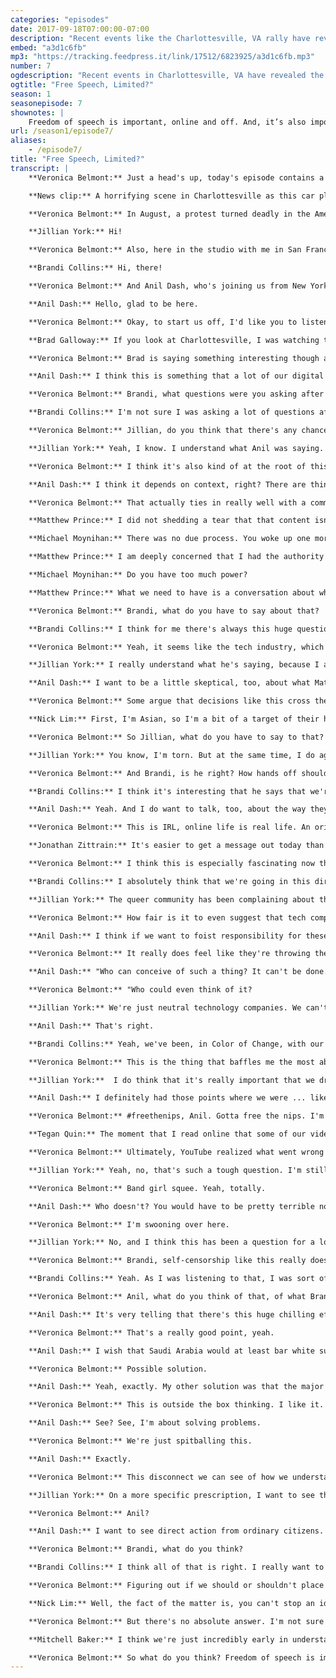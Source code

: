 ```yaml
---
categories: "episodes"
date: 2017-09-18T07:00:00-07:00
description: "Recent events like the Charlottesville, VA rally have revealed the Internet’s role in helping spread IRL threats and violence. Leaders in the tech world have represented varying positions on both protecting free speech and also reducing hate speech online. Should tech companies regulate who says what on the Internet?"
embed: "a3d1c6fb"
mp3: "https://tracking.feedpress.it/link/17512/6823925/a3d1c6fb.mp3"
number: 7
ogdescription: "Recent events in Charlottesville, VA have revealed the role the Internet plays in IRL threats and violence. Should tech companies regulate who says what on the Internet?"
ogtitle: "Free Speech, Limited?"
season: 1
seasonepisode: 7
shownotes: |
    Freedom of speech is important, online and off. And, it’s also important that free speech not infringe on the freedom of others. Tell us: [what can regular internet citizens do to address this issue](http://blog.mozilla.org/internetcitizen/2017/09/18/accelerate-change/?source=shownotes)? How can we all accelerate the pace of change for a more free, civil and healthy Internet?
url: /season1/episode7/
aliases:
    - /episode7/
title: "Free Speech, Limited?"
transcript: |
    **Veronica Belmont:** Just a head's up, today's episode contains a word or two some people may find offensive. This is IRL, Online Life is Real Life, an original podcast from Mozilla. I'm Veronica Belmont.

    **News clip:** A horrifying scene in Charlottesville as this car plowed into a crowd of people. The driver, then, backing up and witnesses say, "Dragging at least one person." Unite the Right organizers.

    **Veronica Belmont:** In August, a protest turned deadly in the American town of Charlottesville, Virginia. After organizing online, a large group of torch-wielding white supremacists descended on the town to protest a removal of a Confederate statue. They had assembled lawfully. They had every right to be there, and to express their opinion, and so did a large group of counter-protesters. Things got ugly, and in the end a woman named Heather Heyer was dead. Hit by a car. Driven by one of the racist protestors. Laws that govern free expression differ depending on what country you live in. In the United States, freedom of speech is considered a fundamental virtue of democracy. There's a reluctance to restrict a person's right to say what's on their mind, and yet there's also a belief that free speech should not infringe on the freedom of others. After Charlottesville, this tension manifested itself online, and with the Neo-Nazis website, the Daily Stormer, in particular. The site was accused of further inciting or encouraging violence. It was all too much for a group of tech companies, including GoDaddy, Google, and Cloudflare. They pulled their services, and, just like that, the Daily Stormer was offline, exiled to the dark web. Some will say this is an act of common decency, but it also brings up an important question: when large companies own the publication platforms and the plumbing that makes the internet accessible to all of us, should they have the power to control our right to speak? That's what today's episode is exploring. I have three guests joining me for this conversation. There's Jillian York. She's with the Electronic Frontier Foundation and runs the website, onlinecensorship.org. She's in Berlin, Germany. Hi, Jillian.

    **Jillian York:** Hi!

    **Veronica Belmont:** Also, here in the studio with me in San Francisco is Brandi Collins. She's a Senior Campaign Director with Color of Change, an online racial justice organization. Hi, Brandi.

    **Brandi Collins:** Hi, there!

    **Veronica Belmont:** And Anil Dash, who's joining us from New York. He's a tech entrepreneur and CEO of Fog Creek Software. Hi Anil!

    **Anil Dash:** Hello, glad to be here.

    **Veronica Belmont:** Okay, to start us off, I'd like you to listen to someone who watched the Charlottesville news footage from a perspective very different from ours. His name is Brad Galloway. When Brad was younger, he was part of a skinhead street gang. Here's what he said he noticed most about the alt-Right protesters.

    **Brad Galloway:** If you look at Charlottesville, I was watching the faces of the people that were in person offline at the rally. You can see the ones that are really, really involved, and there's a lot of confused faces I noticed, too, there. I would say those are maybe some guys that were online, noticing the advertisements for this rally, and they agreed online to say, "Yeah, yeah! That's a great idea! We should do that." Then, all of a sudden, they're actually there in person going, "Whoa! This is different than online." Right?

    **Veronica Belmont:** Brad is saying something interesting though about how online and offline hate intersects. Any all, how do you react to what Brad's saying here about people having to confront the reality of what they're saying offline, online?

    **Anil Dash:** I think this is something that a lot of our digital platforms have built into them is that they distance us from the humanity that people we're talking to, talking about. I think there is a point, hopefully not usually as dramatic as being a white supremacists, where a lot of people feel, "Oh, this thing I say online isn't real; doesn't count." It's sort of a game. I do think there are a lot of circumstances, where, as soon as things get personal, immediate, human, face-to-face, decent people, who may only made a mistake instead of committing to being their worst selves, may confront that and have a reckoning with it. I think we've all had minor versions of that. I mean, I've had whatever the usual back-and-forth online debate with somebody on social media, and I'd say, "Why don't you give me a call?" And I'd put my phone number out there. All of a sudden, get a very, very different tone. I think we're seeing a version of that here.

    **Veronica Belmont:** Brandi, what questions were you asking after Charlottesville?

    **Brandi Collins:** I'm not sure I was asking a lot of questions after Charlottesville. I think I was demanding a lot of answers because this isn't something that's been unpredictable, right? I think things that came out afterward showed that there were actually online discussions that were being had anticipating violence in Charlottesville. So, this is not just out of the blue and people were like, "Hey, you know what? I think I'll take in a nice Confederate flag rally, and not expect anything to go down." This is a part of a continued violence that we've seen throughout our history and particularly has been ramped up in recent months and years.

    **Veronica Belmont:** Jillian, do you think that there's any chance that some of these protestors realized that they're online hate speech had consequences beyond maybe what they'd considered?

    **Jillian York:** Yeah, I know. I understand what Anil was saying. That I really understand that idea of being a different person offline than you are online, but a lot of people do come out with stuff. I do it all the time. Say stuff on Twitter that I probably wouldn't have the guts to say in person. I mean, of course, I think we have to separate that problem from the actual issue of ideology here, which is really the root of this.

    **Veronica Belmont:** I think it's also kind of at the root of this whole conversation of the difference between hate speech and free speech, and Anil, I know that's not super well defined. Where's your line?

    **Anil Dash:** I think it depends on context, right? There are things that are legal to say. But, specifically, almost all this speech happens on commercial platforms. Right? They've already gone well past simply saying, "Everything that's legal is allowed on our platforms." They're many, many things that are legal that they don't allow. They've built technologies to constrain speech for business reasons. Now, the question is what they consider worthy of their protection as a business versus not? That's declaration of the values of those companies. It's as simple as that! If they say ... And to the point about free speech, the organizers of a lot of these white nationalist rallies and white supremacists' rallies very deliberately and explicitly talk about how they want to use the rhetoric of free speech as a tactic for getting their message out there. That's something that we should be mindful of is this is what they see as an exploitable value of ours that they can use to grow their base, grow the amount of people sending them money, grow their events. What I think is we haven't really, really reckon with the fact that it's used as a tool for advancing causes that all of us would agree are destructive.

    **Veronica Belmont:** That actually ties in really well with a comment from Matthew Prince, who's the CEO of Cloud Flare. Cloudflare is a service that protects websites from hackers. Vice Magazine actually interviewed him about his decision to kick Daily Stormer off of their service. He admits that his decision was arbitrary, but, well, let's take a listen with what he said to Vice's Managing Editor, Michael Moynihan.

    **Matthew Prince:** I did not shedding a tear that that content isn't online anymore, but one of my fellow employees came up to me the day that we talked, took it offline and said, "Hey, is this the day the internet dies?"

    **Michael Moynihan:** There was no due process. You woke up one morning and you said, " This is bad, and I'm going to do something about it."

    **Matthew Prince:** I am deeply concerned that I had the authority and the power to wake up one morning and say, "You know what? I'm done. These guys! I'm sick of this! Fuck ‘em!" They're off the internet.

    **Michael Moynihan:** Do you have too much power?

    **Matthew Prince:** What we need to have is a conversation about where is it the right place for tech companies to be regulating the internet?

    **Veronica Belmont:** Brandi, what do you have to say about that?

    **Brandi Collins:** I think for me there's always this huge question that the role of Silicon Valley in the climate that we're seeing right now. I think Anil completely nailed it on the head when he said that when it comes to white nationalism or domestic terrorism, there seems to be a lot more allowed than when it comes to other spaces. For a long time, Silicon Valley has been super hesitant to actually do anything. We had been having hard conversations with these platforms for months before Charlottesville around some of the things that we were seeing online, and the internet world that's being created, which, in theory, the internet is supposed to be this really global place where anything is possible. Yet, what we see in the way that the bits and bytes and algorithms are developed is that it's actually creating more siloed, more radicalized spaces that are then bleeding offline and having these deep consequences. I think what you hear him, I think, going through is like Silicon Valley is now waking up to "Oh! We do have a role to play here." But, what is that role? I think is one that they still seemed to be struggling with.

    **Veronica Belmont:** Yeah, it seems like the tech industry, which I am a part of. We've created these platforms, yet we don't fully understand the repercussions of the rules we make around those platforms. Jillian, it sounds like he admits here that his decision creates a problem, but he still stands by what he did. How much of a problem is it really?

    **Jillian York:** I really understand what he's saying, because I also didn't have any sympathy. I mean, I'm in Germany, the word that describes best what I experienced that day was schottenslata. I wasn't upset at all to see these platforms kicked off, and yet I'm a free speech advocate, this is my job. I think what's really interesting is that we're seeing this conversation coming up around the issue because these whites supremacists got censored. Last year Twitter kicked off more than 200,000 accounts that were allegedly supporting terrorism, with no transparency around what that was, about who those people were, what exactly they were saying. You know, and I've seen people have their accounts removed for, put it ... I'm doing air quotes right now, for supporting terrorism, when what they were actually doing was mocking terrorism, or engaging in counter-speech. And so for me, really what Matthew raises there, I agree with. The question is okay, if we are to agree that companies have to do this, and you know it is their bottom line. They're corporations, they have the right to regulate speech as they see fit as it stands right now. We need to be putting processes in place so that users have the right to appeal, so that companies are transparent about who exactly they're taking down.

    **Anil Dash:** I want to be a little skeptical, too, about what Matthew said. Because I run a software company, we host content on our platforms, I've run social media platforms and used CloudSearch, their product. And there's a couple things that come out of this. One is all of a sudden he's saying "We have so much power, how do we deal with this power? What's our transparent process, what do we do about this?" This has been true from day one of that company's existence, right? And I say this as a customer and somebody that likes their services. They have always had that power. And the question is why they didn't reckon with it before. But I think in Silicon Valley they've been fighting really, really hard for decades now, to take powers that were formerly things we advocated to regulation, to policy, to governance, and put it in their ball court, and say "We control this. We control this at the software layer, at the technology layer, and we don't want to have regulators or policymakers be in charge of this, even though they have the mature process that's been around for, in some cases, centuries." And as soon as it gets hard, and tricky, and they're being held accountable, they're like "Whoa, whoa, whoa, let's put this back in the courts and back with the lawmakers, and all of a sudden we don't want to be in charge of this stuff." And then, as soon as it gets challenging to moderate, regulate, oversee, engage, be literate enough in these issues, they're like "Well, we can't afford to do that, we want the public to pay for doing that." It's like, well you made all the money off of us, some of that should go towards having to deal with the repercussions.

    **Veronica Belmont:** Some argue that decisions like this cross the line. That it's not a company's business to decide what is and isn't allowed to be said or done on their platforms or by using their services. I want you to hear this clip from Nick Lim. He's the CEO of Bit Mitigate, and they're actually a lot like CloudFlare. We talked to Nick about why he made the decision to offer their services to Daily Stormer after all of this went down.

    **Nick Lim:** First, I'm Asian, so I'm a bit of a target of their hate speech, so I think it's clear to see that I definitely don't agree with it. I think it's a stupid idea. But frankly, it's not my place to decide for all people, and I just service technological infrastructure to provide free speech for all people, as long as it's legal. I think that if I weren't have to upset though, I think this has been real concerning, because it would have been a significant point in history where the corporations have really dictated the course of content and communications on the internet.

    **Veronica Belmont:** So Jillian, what do you have to say to that? Does this count under free speech in your mind?

    **Jillian York:** You know, I'm torn. But at the same time, I do agree with his point, that I don't want these unelected, undemocratic companies making these decisions. But when we're talking about Facebook and Twitter, I mean, look at these companies. They have very little diversity within them. We're talking about companies that have less than 25% women at them, and then when you break that down through different races and whatnot, there's really not a lot of diversity in Silicon Valley in the first place. And you've got these people making decisions, not just for Americans but then for the rest of the world as well, and then exporting those rules. And so just to throw a non-hate speech example in there, you know, Facebook for a long time has said "Men are okay topless, women are not." You know, and that's a decision that to me is very American, and very male, frankly. It's not a decision that I'm comfortable with, and not a decision that most Europeans I talk to about this are comfortable with. And so they're exporting their values, and I think that that kind of shows through in this. So no, I mean, I don't want companies to be making these decisions. I don't want private actors who are unaccountable to me making those kinds of decisions about speech.

    **Veronica Belmont:** And Brandi, is he right? How hands off should technology companies be on these issues of free speech?

    **Brandi Collins:** I think it's interesting that he says that we're at this critical juncture, because I think we've flown past that. Corporations are already making decision around what type of content gets put in front of us. And as he was talking, I was thinking about this quick example. So I have three computers. One for work, one for personal, and then one that's sort of for work, but that I use to look at hate groups, basically. And so I kind of did this experiment for myself, like what if the machine thinks I'm a white male with maybe white nationalist leanings, what kind of internet experience do I have? And I've got to tell you, it's a radically different experience than the one that I have on my regular computer. The type of content that's put in front of me, the sort of ads that I get for guns, the different news stories that look to reinforce this ideology. It's like set in front of me. It's created this world where there's not even an opportunity to see the other side of that.

    **Anil Dash:** Yeah. And I do want to talk, too, about the way they sort of talk out of both sides of their mouth. I think Nick Lim is a perfect example of this, where his first reaction to the fact that he was hosting the Daily Stormer, or as he said, these are quotes, he found it really entertaining, and that it got publicity for his company, and the thing to keep in mind is he offered to host the Daily Stormer for these white supremacists after they were kicked off of other services. So their credential was they were too extreme and had incited too much violence for other services in Silicon Valley to find them acceptable, and that was why he took them in. We talk around it, because we can, to the earlier point, fall back on the rhetoric of free speech, and fall back on well, I want to make sure that I'm not the one that's the arbiter. Well, the arbiter is the person who takes them in and gives them shelter, right? When I used to host other kinds of content, I came close to that myself. Like gosh, who am I to say what's good, what's bad, what's right, what's wrong? And the truth is we all are. We all set our boundaries, we all are accountable and responsible for what we do. And certainly to seek out the worst of the worst and say "I want to give you sanctuary," is to subsidize them. And that has a higher bar. That has an element of accountability and culpability that we treat as equivalent of "I didn't know this was here, and nobody had flagged it and nobody reported it." Which is a very different circumstance.

    **Veronica Belmont:** This is IRL, online life is real life. An original podcast from Mozilla. I'm Veronica Belmont. I wanted to jump back a little bit into this idea of corporate spaces on the web as platforms for our speech. And we talked to internet law professor and writer, Jonathan Zittrain for his perspective on this, but he thinks it’s more of an issue of whether or not what you have to say will actually be heard by anyone.

    **Jonathan Zittrain:** It's easier to get a message out today than it's ever been in the course of humanity. Think Facebook, or Twitter, or Medium.com, but often these platforms are also in the business of steering people who want to get the content, to point them in one direction or another. You're free to post a note on Facebook, but it might well be a tree that falls in a forest, that no one hears. If Facebook should choose to promote that in other people's feeds, or Twitter chooses to make a tweet something that appears high up in people's Twitter stream, that can direct a ton of attention, and that then, without any influence by a government, suggests the kind of power that just a few platform hosts might have in steering people to some content over others. And that's harder to describe as outright censorship or even blocking of speech, not only because there's not maybe a government involved in this instance, but because nothing's being cut off, it's just what's being emphasized that of course by its nature will de-emphasize everything else. And these are the kinds of battles that have been fought before, but with smaller stakes and over a more distributed media environment. And that's something we have yet to really contend with.

    **Veronica Belmont:** I think this is especially fascinating now that Brandi, you discussed how you went online as a completely different person and experienced almost a completely different internet, just by the information you were putting out there into the world. So how much do you think this could be a bigger problem? That as social platforms keep maturing and keep deciding what content deserves more attention, that the free expression of smaller groups and marginalized individuals gets buried under the weight of everything else.

    **Brandi Collins:** I absolutely think that we're going in this direction, and added to that, the ability to pay more to get more exposure, more and more you see this become less what this platform was intended to be, and more and more are becoming a place for the elite.

    **Jillian York:** The queer community has been complaining about this for a long time. Facebook doesn't necessarily understand the difference between the uses of reclaimed words versus the use of slurs. And so, they have responded to this, but there was sort of a systematic takedown of posts that contained the word "dyke." Several of the people that I spoke to who experienced this said that the post that they had put out there that was taken down had maybe 100 people who had access to it. They were friends only. They didn't supposed that anyone within their friend group had reported it, and so their suspicion, and again, not confirmed, but their suspicion was that that was in some way algorithmic.

    **Veronica Belmont:** How fair is it to even suggest that tech companies have to bear this responsibility of protecting free speech at all costs? Aren't these companies allowed to make money and grow based on their own missions and values? I mean, there's this bottom line that they have to look out for. Anil, what do you think?

    **Anil Dash:** I think if we want to foist responsibility for these things onto anyone, it should probably be organizations that are among the wealthiest and most powerful institutions that have ever existed in history. Fortunately, that describes Facebook and Google and Apple and all these other companies, so it isn't unfair to ask these incredibly wealthy companies to do a little bit more. The problem is, they've never even been asked. I think there's this interesting thing where the same company, the same people who say, "We can put a self-driving car on the moon and we can build any technology you can imagine," as soon as you talk to them about, "Well, can you make a community where people aren't openly hostile towards one another and the voices of the marginalized aren't squashed down?" And they're like, "Wow, that's science fiction. That seems too hard for me."

    **Veronica Belmont:** It really does feel like they're throwing their hands up in the air and going, "No, this is beyond us. This is impossible."

    **Anil Dash:** "Who can conceive of such a thing? It can't be done."

    **Veronica Belmont:** "Who could even think of it?

    **Jillian York:** We're just neutral technology companies. We can't do anything about it."

    **Anil Dash:** That's right.

    **Brandi Collins:** Yeah, we've been, in Color of Change, with our partners at Center for Media Justice, and some of us and others in conversations with Facebook well over two years around bullying in their community. I think our first entry point was that some smaller groups we were working with. There were hate groups on Facebook that were posting the information of people and where they work and where they live, and people were showing up with guns. Again, this stuff has been happening for a while, and the whole time, it's been resistance around that and always the onus on us to figure it out, instead of on these billion-dollar companies to get it right.

    **Veronica Belmont:** This is the thing that baffles me the most about the free speech argument, and Jillian, maybe you can help me with this, because I'm a podcaster. I don't know, but tell me where I'm right and where I'm wrong here. But that free speech kind of ends when you incite violence against a person or a group.

    **Jillian York:**  I do think that it's really important that we draw the line between what is incitement and what is hate speech, and I think that hate speech is a much trickier subject. What is just hateful speech, speech that is nasty but doesn't necessarily have those kinds of consequences? Speech that hurts feelings, sure, but doesn't have the same kind of violent consequences, and then speech that is actually dangerous, speech that can call for genocide, speech that can call for violence against individuals. But unfortunately, what's happened, in Silicon Valley, at least, is that they've kind of put all of this stuff under the bucket of hate speech, and then they're trying to grapple with all of these different things. They're trying to enforce rules that they don't even have to have in the first place. But then when it comes to the really, really serious stuff that has consequences, that's when they seem to throw their hands up the most, and I'm baffled by it, honestly.

    **Anil Dash:** I definitely had those points where we were ... like Facebook. "Oh, we have to take down these people's profiles pictures because they're showing breastfeeding, and that's an issue." And then on the same platform, we had people who were self-avowed Nazis and really towing the line about what they were doing to threaten people. And we've got, "Gosh, well, that's just free speech." I mean, I was not senior enough to actually have authority over it, but I was amenable to those arguments. After a while, it started to feel like, "Am I nuts here? This seems totally backwards. I don't care about somebody showing a picture of breastfeeding, and I care a lot about somebody threatening someone's life over their identity." What I realized later was, the primary consideration was really stuff like advertising. Most of the large networks are ad-supported. The advertisers have these rules around what they'll show. The thing that we often forget is, a lot of the most hateful, hurtful groups, the most threatening groups online, are very, very sophisticated. They know how the networks work. They understand the boundaries of things like advertisers' [inaudible 00:24:38], so they'll flag their stuff as, "Don't put ads on this," and, "This is adult content," or, "It's private," or whatever. And then as far as the hosting companies, the platforms, are concerned, they're like, "Oh, okay. Well, then we don't need to censor that. We don't need to worry about that because it's not gonna affect our ad dollars." Meanwhile, the other people who are sharing pictures of their kids or something, and they happen to be breastfeeding in it, they want to be out there and they want to be sharing their content with their friends. They want to be discoverable to the world, and all of a sudden they're the ones where the advertisers are freaked out or ostensibly would be, because the algorithm is the thing detecting, "Is this the sort of thing an advertiser might take offense to?"

    **Veronica Belmont:** #freethenips, Anil. Gotta free the nips. I'm Veronica Belmont, and this is IRL, a podcast from Mozilla. I'm changing pace a little bit here, and we touched on it a little bit earlier. It's a question about how the technologies we've created can accidentally block free speech without even meaning to, and I think Jillian brought it up especially with the LGBTQ community. One example, of course, is when YouTube introduced parental controls to its service a few years ago. They meant well, as so many companies do, but in the process a bunch of content ended up being accidentally restricted. Tegan Quin from the rock group Tegan and Sara found that some of their music videos had actually been completely blocked, and we asked her about it.

    **Tegan Quin:** The moment that I read online that some of our videos were being restricted under the new parental controls on YouTube, I was horrified. As I started searching through YouTube trying to find our music videos, I realized that a lot of our videos had been blocked, specifically a song called Alligator and a song called I Was a Fool. They have no content in it that could've possibly been seen as offensive. One is us dancing around in snowsuits with a bunch of other people in snowsuits. It wasn't suggestive. It wasn't queer. I mean, the only thing queer in the videos was us. I also at that time spoke to some other LGBTQ artists whose content was being blocked. I actually found, what most intrigued me was that their record labels or managers were telling them not to call out YouTube because they were afraid that YouTube would, I don't know, create some sort of list of people who had gone after them or whatever. I was like, "That's ridiculous."

    **Veronica Belmont:** Ultimately, YouTube realized what went wrong and took steps to fix the problem. But Jillian, here you have band managers and record labels allegedly telling artists to self-censor so they don't stir the pot and end up on some kind of blacklist. What does that say to you about the challenges that we all still face in understanding how free speech does and doesn't work online?

    **Jillian York:** Yeah, no, that's such a tough question. I'm still picking myself up off the floor because I love Tegan and Sara so much.

    **Veronica Belmont:** Band girl squee. Yeah, totally.

    **Anil Dash:** Who doesn't? You would have to be pretty terrible not to.

    **Veronica Belmont:** I'm swooning over here.

    **Jillian York:** No, and I think this has been a question for a long time. Just to bring in kind of my international perspective on this, one of the things that a lot of these companies like to use as an excuse ... And I know Anil's been talking about the business side. Brandi brought that up as well. But a lot of ... if you look at Facebook's community guidelines around sexuality, and I have these almost memorized, which is why I'm focusing on that and not YouTube, they're basically saying, "We don't allow nudity because then Saudi Arabia's going to block us." I know that maybe that is hyperbole, but I've heard from insiders that in fact they have gotten those kinds of threats before, that they don't do this or that. I think that it says a lot, and it concerns me that we're ending up with this really flattened version of what free speech is.

    **Veronica Belmont:** Brandi, self-censorship like this really does predate the internet as well, but do you wonder if the way the web works today makes this a bigger or different problem than previously?

    **Brandi Collins:** Yeah. As I was listening to that, I was sort of reminded, "Oh, this is why I don't post prolifically online as much, because there doesn't seem to be room for nuance online." There's all of this space around how we have this conversation around monitoring free speech online. I always feel weird about having a conversation about free speech as a woman and a person of colour because I feel like free speech in the US is only free to those who can afford to pay the cost.

    **Veronica Belmont:** Anil, what do you think of that, of what Brandi and Jillian are saying?

    **Anil Dash:** It's very telling that there's this huge chilling effect of people wondering, "What are these networks, what are these giant social media companies and tech companies gonna allow me to publish?" Part of it is, the content creators, whether they're making videos or writing or whatever else they're doing, feel dependent. If you don't have a presence on Facebook, you don't have a presence on YouTube, can you be out there in the world? Are you even gonna exist? Are you gonna risk getting silently squelched by these platforms? You can't afford to take that risk, and certainly I don't want Saudi Arabia's standards to dictate the world's standards for how we communicate with each other.

    **Veronica Belmont:** That's a really good point, yeah.

    **Anil Dash:** I wish that Saudi Arabia would at least bar white supremacists, because then the social networks here in America would presumably have to follow. But I think that there could be some sort of-

    **Veronica Belmont:** Possible solution.

    **Anil Dash:** Yeah, exactly. My other solution was that the major record labels could record each of the common forms of hate speech as pop singles and copyright them, and then whenever anybody uses those slurs, they would have to take it down because it'd be violating the record labels' copyright. But I don't know if that would work.

    **Veronica Belmont:** This is outside the box thinking. I like it. We're coming up with ideas.

    **Anil Dash:** See? See, I'm about solving problems.

    **Veronica Belmont:** We're just spitballing this.

    **Anil Dash:** Exactly.

    **Veronica Belmont:** This disconnect we can see of how we understand free speech online versus free speech offline. Where do you want this conversation to go from here, for all of us? Jillian, what do you think?

    **Jillian York:** On a more specific prescription, I want to see these companies start to put in place due process. If you are a user who is wrongly taken down or a marginalized group that's affected by bad algorithms and things like that, there's no way that you can appeal that, and that's something that I think that companies could've done yesterday and just have no will to do.

    **Veronica Belmont:** Anil?

    **Anil Dash:** I want to see direct action from ordinary citizens. It takes a long time to pull these things off. I look at analogies like the slow food movement or the organic food movement. At the time they were sort of derided as being wild-eyed extremists, and nobody ever cares about this stuff. Now you walk into Whole Foods and it tells you the farm where your apple was raised on and how far it flew to get to your store. Change can happen, and sometimes it takes years or decades, but there is a very, very large audience of people starting to think of information and our digital diets in a similar way, as something we can take control of, have agency over, and we can expect it to be sourced ethically. Everybody that cares about Fair Trade coffee beans should certainly care about the working conditions of the people that build the technologies they use and the effects that those technologies have on their communities.

    **Veronica Belmont:** Brandi, what do you think?

    **Brandi Collins:** I think all of that is right. I really want to see corporations feel urgency to get this right before people die. It's really unfortunate that it takes someone getting run over by a car before these corporations act prudently. I really love these mass mobilization efforts, and I absolutely agree with Anil that I would love to see what that looks like, in terms of adding that corporate push and pressure that, yeah, that forces them to reevaluate what they're willing and able to do for the sake of their bottom line.

    **Veronica Belmont:** Figuring out if we should or shouldn't place limits on free expression online isn't easy. Even with today's episode, I feel like we've really only scratched the surface. There is a lot more to this and more viewpoints to consider. Take Nick Lim's perspective, the CEO of BitMitigate we heard from earlier. He's not alone in believing that democracy thrives when everyone is free to share ideas and opinion, that free speech must be protected at all costs.

    **Nick Lim:** Well, the fact of the matter is, you can't stop an idea. You can only change its form. For example, the Daily Stormer's still online. They've been pushed off a lot of domains' registrars, but their content is still online under the dark web, and it actually is now unregulatable and it's unstoppable. So it's only gotten stronger in that regard, so I think a lot of people's interest, while in good interest, have been extremely counterproductive, and now the platform is substantially more advanced.

    **Veronica Belmont:** But there's no absolute answer. I'm not sure that there ever can be. At least we're able to have these conversations and try to strike a balance. There are people in countries around the world who have never had the freedom to speak their minds, and I want you to hear one last thought from internet pioneer and Mozilla chair Mitchell Baker. She has a perspective on how this conversation fits into the evolution of the web as a whole.

    **Mitchell Baker:** I think we're just incredibly early in understanding what networking humanity means. I guess in some ways, it's not surprising that these questions of social norms and what's decent and what's civil behavior, and what does a society expect, and how does it both protect individuals expressing themselves and protect individuals from violence, are coming up all over again because we have these new tools and technologies of such powerful nature. I don't, for any minute, think that the label "free speech" means that a community interested in civility and health and non-violence is required to do nothing. That person's right to free speech does not mean that a community can't build norms or can't associate or can't decide, "That is unacceptable behavior. I don't want to have anything to do with it," and figure out how to actually move forward.

    **Veronica Belmont:** So what do you think? Freedom of speech is important, online and off. Should it have limits? Who draws those limits? Tell me what role you think us regular internet citizens should play to help create a more free, civil, and healthy internet. Head to the IRL podcast website and check out the show notes to find ways to reach out, irlpodcast.org. A big thank you to my guests today for having this conversation and giving us lots to think about. Brandi Collins is with Color of Change. Jillian York is with the Electronic Frontier Foundation and the website onlinecensorship.org. And Anil Dash is the CEO of Fog Creek Software. That's a wrap on the first season of IRL. If you've just discovered us, there are six other action-packed episodes for you to indulge in, and the themes play well with some of what we talked about today. We sent delicious cakes to online trolls, spoke with hackers about our insecure web. I had a private investigator dig up what he could about me online, and it was truly a serious case of TMI. We even destroyed a children's toy to protect us from online spies, not at all because she was totally creepy. Lots to learn and lots to enjoy, so look us up online or in your podcast player and dive into the archive. Meanwhile, we're going to take a bit of a break to clear your caches, update our passwords, and refresh our browsers before coming back for season two. Stay subscribed and stay tuned, and I'll be back before you know it. IRL is an original podcast from Mozilla, the nonprofit behind the Firefox browser. I'm Veronica Belmont. Thanks for listening. I'll see you online until we catch up online next season, IRL.
---
```

